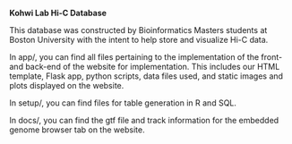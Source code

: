 **Kohwi Lab Hi-C Database**

This database was constructed by Bioinformatics Masters students at Boston University with the intent to help store and visualize Hi-C data.

In app/, you can find all files pertaining to the implementation of the front- and back-end of the website for implementation. This includes our HTML template, Flask app, python scripts, data files used, and static images and plots displayed on the website.

In setup/, you can find files for table generation in R and SQL.

In docs/, you can find the gtf file and track information for the embedded genome browser tab on the website.
